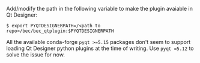 Add/modify the path in the following variable to make the plugin avaiable in Qt Designer:
```
$ export PYQTDESIGNERPATH=/<path to repo>/bec/bec_qtplugin:$PYQTDESIGNERPATH
```

All the available conda-forge `pyqt >=5.15` packages don't seem to support loading Qt Designer
python plugins at the time of writing. Use `pyqt =5.12` to solve the issue for now.
